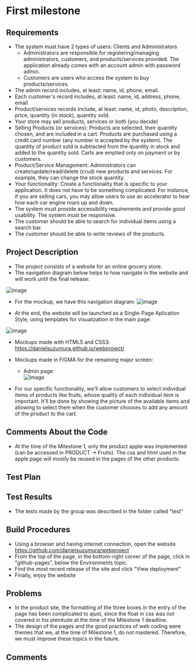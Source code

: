# First milestone

## Requirements
  * The system must have 2 types of users: Clients and Administrators
      * Administrators are responsible for registering/managing administrators, customers, and products/services provided. The   application already comes with an account admin with       password admin.
      * Customers are users who access the system to buy products/services.
  * The admin record includes, at least: name, id, phone, email.
  * Each customer's record includes, at least: name, id, address, phone, email
  * Product/services records include, at least: name, id, photo, description, price, quantity (in stock), quantity sold.
  * Your store may sell products, services or both (you decide)
  * Selling Products (or services): Products are selected, their quantity chosen, and are included in a cart. Products are purchased using a credit card number (any number is accepted by the system). The quantity of product sold is subtracted from the quantity in stock and added to the quantity sold. Carts are emptied only on payment or by customers.
  * Product/Service Management: Administrators can create/update/read/delete (crud) new products and services. For example, they can change the stock quantity.
  * Your functionality: Create a functionality that is specific to your application. It does not have to be something complicated. For instance, if you are selling cars, you may allow users to use an accelerator to hear how each car engine roars up and down.   
  * The system must provide accessibility requirements and provide good usability. The system must be responsive.
  * The customer should be able to search for individual items using a search bar.
  * The customer should be able to write reviews of the products.

## Project Description
  * The project consists of a website for an online grocery store.
  * The navigation diagram below helps to how navigate in the website and will work until the final release:
  
  ![image](https://user-images.githubusercontent.com/47069208/119419429-a442e900-bcd0-11eb-8fa7-5ed478d544fe.png)
  
  * For the mockup, we have this navigation diagram:
  ![image](https://user-images.githubusercontent.com/55724611/119735230-64a40a80-be52-11eb-9852-4a6cab64c054.png)
  
  * At the end, the website will be launched as a Single-Page Aplication Style, using templates for visualization in the main page:
  
  ![image](https://user-images.githubusercontent.com/47069208/119419951-ad808580-bcd1-11eb-8870-8207ec50250c.png)
  
  * Mockups made with HTML5 and CSS3: https://danielsuzumura.github.io/webproject/
  * Mockups made in FIGMA for the remaining major screen:   
    * Admin page:  
    ![image](https://user-images.githubusercontent.com/51420150/119738730-85bb2a00-be57-11eb-9ff5-541c26d71ea5.png)
    
  * For our specific functionality, we'll allow customers to select individual items of products like fruits, whose quality of each individual item is important. It'll be done by showing the picture of the available items and allowing to select them when the customer chooses to add any amount of the product to the cart.

## Comments About the Code
* At the time of the Milestone 1, only the product apple was implemented (can be accessed in PRODUCT -> Fruits). The css and html used in the apple page will mostly be reused in the pages of the other products.
## Test Plan

## Test Results
* The tests made by the group was described in the folder called "test"
## Build Procedures
* Using a browser and having internet connection, open the website https://github.com/danielsuzumura/webproject
* From the top of the page, in the bottom-right corner of the page, click in "github-pages", below the Environments topic.
* Find the most recent release of the site and click "View deployment"
* Finally, enjoy the website
## Problems
   * In the product site, the formatting of the three boxes in the entry of the page has been complicated to ajust, since the float in css was not covered in his plenitude at the time of the Milestone 1 deadline.   
   * The design of the pages and the good practices of web coding were themes that we, at the time of Milestone 1, do not mastered. Therefore, we must improve these topics in the future.
## Comments
